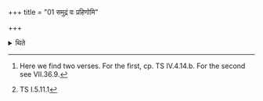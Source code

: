 +++
title = "01 समुद्रं वः प्रहिणोमि"

+++

<details><summary>थिते</summary>

1. With samudraṁ vaḥ prahiṇomi...[^1] having poured the remnants (in their respective goblets within the altar, with dadhikvrāvṇo akāriṣam...[^2] they eat in the Āgnīdhra's shed, the drops of curds.   

[^1]: Here we find two verses. For the first, cp. TS IV.4.14.b. For the second see VII.36.9.  

[^2]: TS I.5.11.1  
</details>
